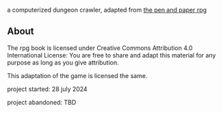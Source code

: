a computerized dungeon crawler, adapted from [the pen and paper rpg](https://blackoathgames.com/ker-nethalas-into-the-midnight-throne)

## About
The rpg book is licensed under Creative Commons Attribution 4.0 International License: You are free to share and adapt this material for any purpose as long as you give attribution.

This adaptation of the game is licensed the same.

project started: 28 july 2024

project abandoned: TBD
